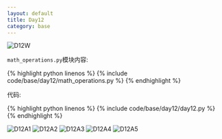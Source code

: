 ```yaml
---
layout: default
title: Day12
category: base
---
```


![D12W](https://cdn.jsdelivr.net/gh/102300671/image@main/pydevbase/D12W.png)

`math_operations.py`模块内容:

{% highlight python linenos %}
{% include code/base/day12/math_operations.py %}
{% endhighlight %}

代码:

{% highlight python linenos %}
{% include code/base/day12/day12.py %}
{% endhighlight %}

![D12A1](https://cdn.jsdelivr.net/gh/102300671/image@main/pydevbase/D12A1.png)
![D12A2](https://cdn.jsdelivr.net/gh/102300671/image@main/pydevbase/D12A2.png)
![D12A3](https://cdn.jsdelivr.net/gh/102300671/image@main/pydevbase/D12A3.png)
![D12A4](https://cdn.jsdelivr.net/gh/102300671/image@main/pydevbase/D12A4.png)
![D12A5](https://cdn.jsdelivr.net/gh/102300671/image@main/pydevbase/D12A5.png)
